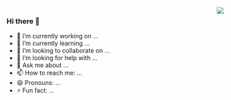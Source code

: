 <img align="right" src="https://github-readme-stats.vercel.app/api?username=zjjjavascript&show_icons=true&count_private=true&hide_title=true">

### Hi there 👋

- 🔭 I’m currently working on ...
- 🌱 I’m currently learning ...
- 👯 I’m looking to collaborate on ...
- 🤔 I’m looking for help with ...
- 💬 Ask me about ...
- 📫 How to reach me: ...
- 😄 Pronouns: ...
- ⚡ Fun fact: ...
